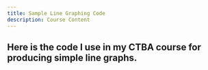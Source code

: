```yaml
---
title: Sample Line Graphing Code
description: Course Content
---
```


Here is the code I use in my CTBA course for producing simple line graphs. 
- 

